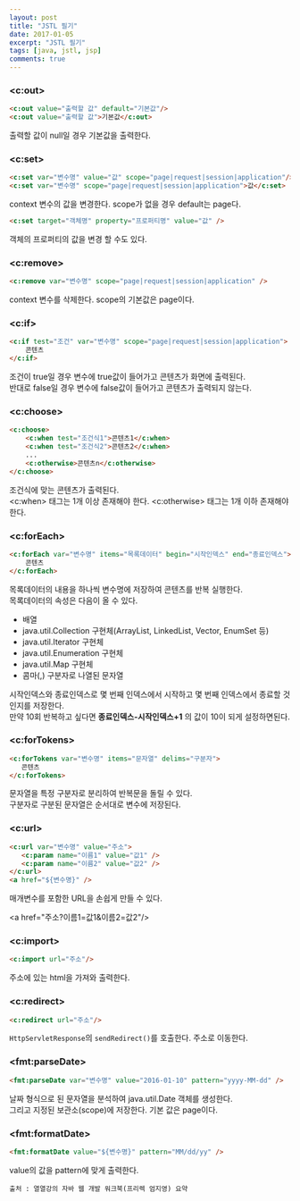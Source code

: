 ```yaml
---
layout: post
title: "JSTL 필기"
date: 2017-01-05
excerpt: "JSTL 필기"
tags: [java, jstl, jsp]
comments: true
---
```


### &lt;c:out&gt;

```html
<c:out value="출력할 값" default="기본값"/>  
<c:out value="출력할 값">기본값</c:out>
```

출력할 값이 null일 경우 기본값을 출력한다.


### &lt;c:set&gt;

```html
<c:set var="변수명" value="값" scope="page|request|session|application"/>  
<c:set var="변수명" scope="page|request|session|application">값</c:set>  
```

context 변수의 값을 변경한다. scope가 없을 경우 default는 page다.

```html
<c:set target="객체명" property="프로퍼티명" value="값" />
```

객체의 프로퍼티의 값을 변경 할 수도 있다.

### &lt;c:remove&gt;

```html
<c:remove var="변수명" scope="page|request|session|application" />
```

context 변수를 삭제한다. scope의 기본값은 page이다.

### &lt;c:if&gt;

```html
<c:if test="조건" var="변수명" scope="page|request|session|application">  
    콘텐츠  
</c:if>
```

조건이 true일 경우 변수에 true값이 들어가고 콘텐츠가 화면에 출력된다.  
반대로 false일 경우 변수에 false값이 들어가고 콘텐츠가 출력되지 않는다.

### &lt;c:choose&gt;

```html
<c:choose>  
    <c:when test="조건식1">콘텐츠1</c:when>  
    <c:when test="조건식2">콘텐츠2</c:when>  
    ...  
    <c:otherwise>콘텐츠n</c:otherwise>  
</c:choose>
```

조건식에 맞는 콘텐츠가 출력된다.  
&lt;c:when&gt; 태그는 1개 이상 존재해야 한다. &lt;c:otherwise&gt; 태그는 1개 이하 존재해야 한다.

### &lt;c:forEach&gt;

```html
<c:forEach var="변수명" items="목록데이터" begin="시작인덱스" end="종료인덱스">  
    콘텐츠  
</c:forEach>
```

목록데이터의 내용을 하나씩 변수명에 저장하여 콘텐츠를 반복 실행한다.  
목록데이터의 속성은 다음이 올 수 있다.  

- 배열
- java.util.Collection 구현체(ArrayList, LinkedList, Vector, EnumSet 등)
- java.util.Iterator 구현체
- java.util.Enumeration 구현체
- java.util.Map 구현체
- 콤마(,) 구분자로 나열된 문자열

시작인덱스와 종료인덱스로 몇 번째 인덱스에서 시작하고 몇 번째 인덱스에서 종료할 것인지를 저장한다.  
만약 10회 반복하고 싶다면 **종료인덱스-시작인덱스+1** 의 값이 10이 되게 설정하면된다.  

### &lt;c:forTokens&gt;

```html
<c:forTokens var="변수명" items="문자열" delims="구분자">  
   콘텐츠  
</c:forTokens>
```

문자열을 특정 구분자로 분리하여 반복문을 돌릴 수 있다.  
구분자로 구분된 문자열은 순서대로 변수에 저장된다.

### &lt;c:url&gt;

```html
<c:url var="변수명" value="주소">  
   <c:param name="이름1" value="값1" />  
   <c:param name="이름2" value="값2" />  
</c:url>  
<a href="${변수명}" />
```

매개변수를 포함한 URL을 손쉽게 만들 수 있다.

&lt;a href="주소?이름1=값1&이름2=값2"/&gt;

### &lt;c:import&gt;

```html
<c:import url="주소"/>
```

주소에 있는 html을 가져와 출력한다.

### &lt;c:redirect&gt;

```html
<c:redirect url="주소"/>
```

`HttpServletResponse`의 `sendRedirect()`를 호출한다. 주소로 이동한다.

### &lt;fmt:parseDate&gt;

```html
<fmt:parseDate var="변수명" value="2016-01-10" pattern="yyyy-MM-dd" />
```

날짜 형식으로 된 문자열을 분석하여 java.util.Date 객체를 생성한다.  
그리고 지정된 보관소(scope)에 저장한다. 기본 값은 page이다.

### &lt;fmt:formatDate&gt;

```html
<fmt:formatDate value="${변수명}" pattern="MM/dd/yy" />
```

value의 값을 pattern에 맞게 출력한다.

	출처 : 열열강의 자바 웹 개발 워크북(프리렉 엄지영) 요약
